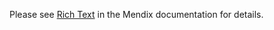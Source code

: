 Please see [Rich Text](https://docs.mendix.com/appstore/widgets/rich-text) in the Mendix documentation for details.
